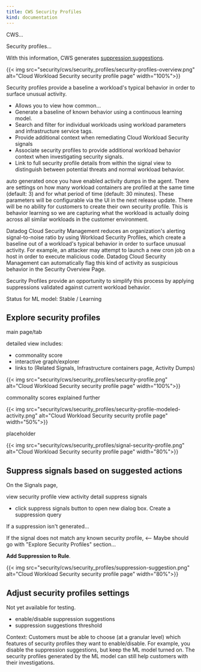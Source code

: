 ```yaml
---
title: CWS Security Profiles
kind: documentation
---
```


CWS...

Security profiles...

With this information, CWS generates [suppression suggestions](#suppress-signals-based-on-suggested-actions).

{{< img src="security/cws/security_profiles/security-profiles-overview.png" alt="Cloud Workload Security security profile page" width="100%">}}

Security profiles provide a baseline a workload's typical behavior in order to surface unusual activity.

- Allows you to view how common...
- Generate a baseline of known behavior using a continuous learning model.
- Search and filter for individual workloads using workload parameters and infrastructure service tags.
- Provide additional context when remediating Cloud Workload Security signals
- Associate security profiles to provide additional workload behavior context when investigating security signals.
- Link to full security profile details from within the signal view to distinguish between potential threats and normal workload behavior.

auto generated once you have enabled activity dumps in the agent. There are settings on how many workload containers are profiled at the same time (default: 3) and for what period of time (default: 30 minutes). These parameters will be configurable via the UI in the next release update. There will be no ability for customers to create their own security profile. This is behavior learning so we are capturing what the workload is actually doing across all similar workloads in the customer environment.

Datadog Cloud Security Management reduces an organization's alerting signal-to-noise ratio by using Workload Security Profiles, which create a baseline out of a workload's typical behavior in order to surface unusual activity. For example, an attacker may attempt to launch a new cron job on a host in order to execute malicious code. Datadog Cloud Security Management can automatically flag this kind of activity as suspicious behavior in the Security Overview Page.

Security Profiles provide an opportunity to simplify this process by applying suppressions validated against current workload behavior.

Status for ML model: Stable / Learning

## Explore security profiles

main page/tab

detailed view includes:

- commonality score
- interactive graph/explorer
- links to (Related Signals, Infrastructure containers page, Activity Dumps)

{{< img src="security/cws/security_profiles/security-profile.png" alt="Cloud Workload Security security profile page" width="100%">}}

commonality scores explained further

{{< img src="security/cws/security_profiles/security-profile-modeled-activity.png" alt="Cloud Workload Security security profile page" width="50%">}}

placeholder

{{< img src="security/cws/security_profiles/signal-security-profile.png" alt="Cloud Workload Security security profile page" width="80%">}}

## Suppress signals based on suggested actions

On the Signals page,

view security profile
view activity detail
suppress signals

- click suppress signals button to open new dialog box. Create a suppression query

If a suppression isn't generated...

If the signal does not match any known security profile, <-- Maybe should go with "Explore Security Profiles" section...

**Add Suppression to Rule**.

{{< img src="security/cws/security_profiles/suppression-suggestion.png" alt="Cloud Workload Security security profile page" width="80%">}}

## Adjust security profiles settings

Not yet available for testing.

- enable/disable suppression suggestions
- suppression suggestions threshold

Context: Customers must be able to choose (at a granular level) which features of security profiles they want to enable/disable. For example, you disable the suppression suggestions, but keep the ML model turned on. The security profiles generated by the ML model can still help customers with their investigations.